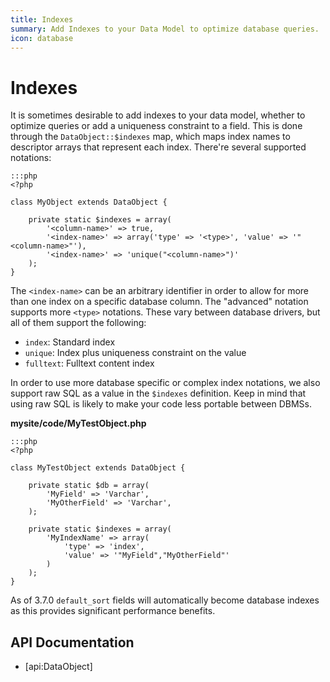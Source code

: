 ```yaml
---
title: Indexes
summary: Add Indexes to your Data Model to optimize database queries.
icon: database
---
```

# Indexes

It is sometimes desirable to add indexes to your data model, whether to optimize queries or add a uniqueness constraint 
to a field. This is done through the `DataObject::$indexes` map, which maps index names to descriptor arrays that 
represent each index. There're several supported notations:

	:::php
	<?php

	class MyObject extends DataObject {

		private static $indexes = array(
			'<column-name>' => true,
			'<index-name>' => array('type' => '<type>', 'value' => '"<column-name>"'),
			'<index-name>' => 'unique("<column-name>")'
		);
	}
	

The `<index-name>` can be an arbitrary identifier in order to allow for more than one index on a specific database 
column. The "advanced" notation supports more `<type>` notations. These vary between database drivers, but all of them 
support the following:

 * `index`: Standard index
 * `unique`: Index plus uniqueness constraint on the value
 * `fulltext`: Fulltext content index

In order to use more database specific or complex index notations, we also support raw SQL as a value in the 
`$indexes` definition. Keep in mind that using raw SQL is likely to make your code less portable between DBMSs.

**mysite/code/MyTestObject.php**

	:::php
	<?php

	class MyTestObject extends DataObject {

		private static $db = array(
			'MyField' => 'Varchar',
			'MyOtherField' => 'Varchar',
		);

		private static $indexes = array(
			'MyIndexName' => array(
				'type' => 'index', 
				'value' => '"MyField","MyOtherField"'
			)
		);
	}

As of 3.7.0 `default_sort` fields will automatically become database indexes as this provides significant performance
benefits.

## API Documentation

* [api:DataObject]
